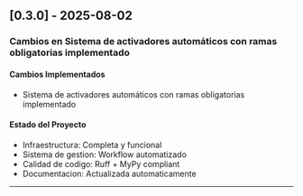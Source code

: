 ﻿
## [0.3.0] - 2025-08-02

### Cambios en Sistema de activadores automáticos con ramas obligatorias implementado

#### Cambios Implementados
- Sistema de activadores automáticos con ramas obligatorias implementado

#### Estado del Proyecto
- Infraestructura: Completa y funcional
- Sistema de gestion: Workflow automatizado
- Calidad de codigo: Ruff + MyPy compliant
- Documentacion: Actualizada automaticamente

---

